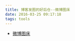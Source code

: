 ```yaml
---
title: 博客发图的好后仓--微博图床
date: 2016-03-25 09:17:18
tags: tools
---
```


* [微博图床](http://weibotuchuang.sinaapp.com/)
